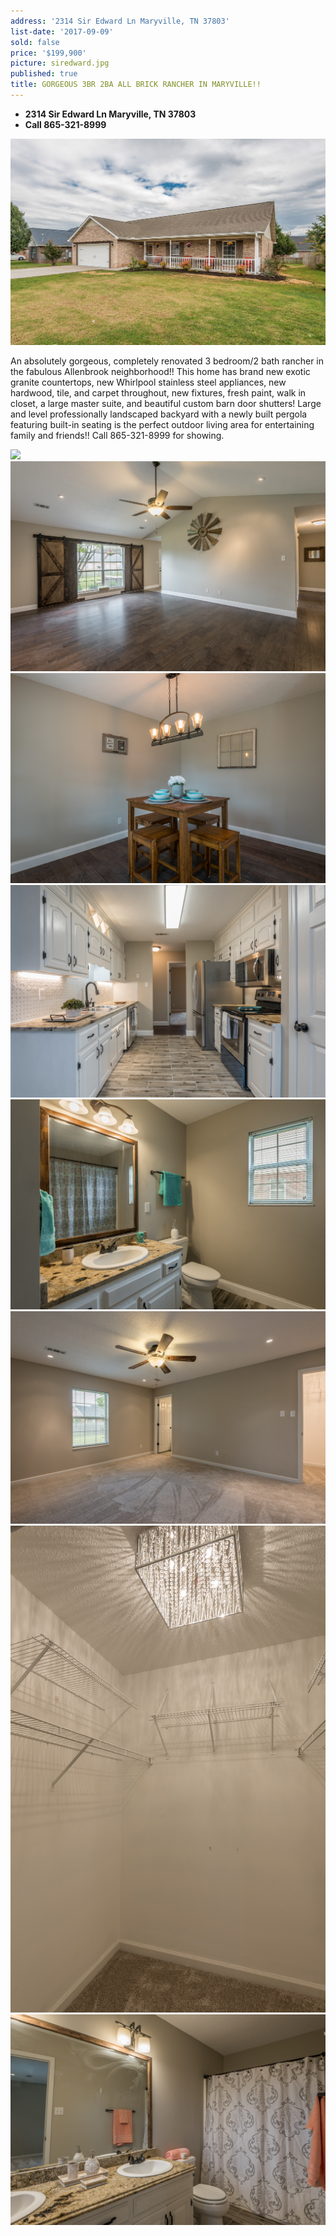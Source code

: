 ```yaml
---
address: '2314 Sir Edward Ln Maryville, TN 37803'
list-date: '2017-09-09'
sold: false
price: '$199,900'
picture: siredward.jpg
published: true
title: GORGEOUS 3BR 2BA ALL BRICK RANCHER IN MARYVILLE!!
---
```



* **2314 Sir Edward Ln Maryville, TN 37803**
* **Call 865-321-8999**

![](/uploads/versions/1-1---x----3600-2361x---.jpg)

An absolutely gorgeous, completely renovated 3 bedroom/2 bath rancher in the fabulous Allenbrook neighborhood!! This home has brand new exotic granite countertops, new Whirlpool stainless steel appliances, new hardwood, tile, and carpet throughout, new fixtures, fresh paint, walk in closet, a large master suite, and beautiful custom barn door shutters! Large and level professionally landscaped backyard with a newly built pergola featuring built-in seating is the perfect outdoor living area for entertaining family and friends!! Call 865-321-8999 for showing.

![](/uploads/versions/4-1---x----3600-2404x---.jpg)![](/uploads/versions/7-1---x----3600-2403x---.jpg)![](/uploads/versions/11-1---x----3600-2403x---.jpg)![](/uploads/versions/14-1---x----3600-2428x---.jpg)![](/uploads/versions/19---x----3600-2403x---.jpg)![](/uploads/versions/20-1---x----3600-2426x---.jpg)![](/uploads/versions/21-1---x----2328-3600x---.jpg)![](/uploads/versions/23---x----3600-2403x---.jpg)
